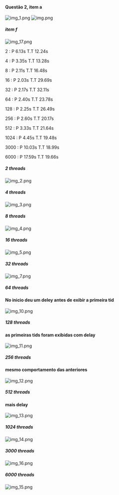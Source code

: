#### Questão 2, item a
![img_1.png](img_1.png)
![img.png](img.png)

##### item f
![img_17.png](img_17.png)


2 : P 6.13s T.T 12.24s

4 : P 3.35s T.T 13.28s

8 : P 2.11s T.T 16.48s

16 : P 2.03s T.T 29.69s

32 : P 2.17s T.T 32.11s

64 : P 2.40s T.T 23.78s

128 : P 2.25s T.T 26.49s

256 : P 2.60s T.T 20.17s

512 : P 3.33s T.T 21.64s

1024 : P 4.45s T.T 19.48s

3000 : P 10.03s T.T 18.99s

6000 : P 17.59s T.T 19.66s


##### 2 threads
![img_2.png](img_2.png)

##### 4 threads
![img_3.png](img_3.png)

##### 8 threads
![img_4.png](img_4.png)

##### 16 threads
![img_5.png](img_5.png)

##### 32 threads
![img_7.png](img_7.png)

##### 64 threads
#### No inicio deu um deley antes de exibir a primeira tid
![img_10.png](img_10.png)

##### 128 threads
#### as primeiras tids foram exibidas com delay
![img_11.png](img_11.png)

##### 256 threads
#### mesmo comportamento das anteriores
![img_12.png](img_12.png)


##### 512 threads
#### mais delay
![img_13.png](img_13.png)

##### 1024 threads
![img_14.png](img_14.png)

##### 3000 threads
![img_16.png](img_16.png)

##### 6000 threads
![img_15.png](img_15.png)
